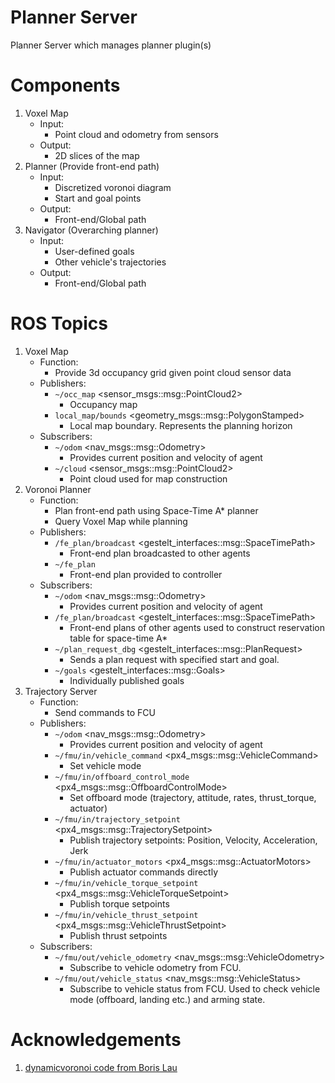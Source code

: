 # Planner Server
Planner Server which manages planner plugin(s)

# Components
1. Voxel Map
    - Input:
        - Point cloud and odometry from sensors
    - Output:
        - 2D slices of the map
2. Planner (Provide front-end path)
    - Input:
        - Discretized voronoi diagram
        - Start and goal points
    - Output:
        - Front-end/Global path
3. Navigator (Overarching planner)
    - Input:
        - User-defined goals
        - Other vehicle's trajectories
    - Output:
        - Front-end/Global path

# ROS Topics
1. Voxel Map
    - Function:
        - Provide 3d occupancy grid given point cloud sensor data
    - Publishers:
        - `~/occ_map` <sensor_msgs::msg::PointCloud2>
            - Occupancy map
        - `local_map/bounds` <geometry_msgs::msg::PolygonStamped>
            - Local map boundary. Represents the planning horizon
    - Subscribers:
        - `~/odom` <nav_msgs::msg::Odometry>
            - Provides current position and velocity of agent
        - `~/cloud` <sensor_msgs::msg::PointCloud2>
            - Point cloud used for map construction
2. Voronoi Planner 
    - Function:
        - Plan front-end path using Space-Time A* planner
        - Query Voxel Map while planning
    - Publishers:
        - `/fe_plan/broadcast` <gestelt_interfaces::msg::SpaceTimePath>
            - Front-end plan broadcasted to other agents
        - `~/fe_plan`
            - Front-end plan provided to controller 
    - Subscribers:
        - `~/odom` <nav_msgs::msg::Odometry>
            - Provides current position and velocity of agent
        - `/fe_plan/broadcast` <gestelt_interfaces::msg::SpaceTimePath>
            - Front-end plans of other agents used to construct reservation table for space-time A*
        - `~/plan_request_dbg` <gestelt_interfaces::msg::PlanRequest>
            - Sends a plan request with specified start and goal.
        - `~/goals` <gestelt_interfaces::msg::Goals> 
            - Individually published goals
3. Trajectory Server 
    - Function:
        - Send commands to FCU
    - Publishers:
        - `~/odom` <nav_msgs::msg::Odometry>
            - Provides current position and velocity of agent
        - `~/fmu/in/vehicle_command` <px4_msgs::msg::VehicleCommand>
            - Set vehicle mode
        - `~/fmu/in/offboard_control_mode` <px4_msgs::msg::OffboardControlMode>
            - Set offboard mode (trajectory, attitude, rates, thrust_torque, actuator)
        - `~/fmu/in/trajectory_setpoint` <px4_msgs::msg::TrajectorySetpoint>
            - Publish trajectory setpoints: Position, Velocity, Acceleration, Jerk
        - `~/fmu/in/actuator_motors` <px4_msgs::msg::ActuatorMotors>
            - Publish actuator commands directly
        - `~/fmu/in/vehicle_torque_setpoint` <px4_msgs::msg::VehicleTorqueSetpoint>
            - Publish torque setpoints
        - `~/fmu/in/vehicle_thrust_setpoint` <px4_msgs::msg::VehicleThrustSetpoint>
            - Publish thrust setpoints
    - Subscribers:
        - `~/fmu/out/vehicle_odometry` <nav_msgs::msg::VehicleOdometry>
            - Subscribe to vehicle odometry from FCU.
        - `~/fmu/out/vehicle_status` <nav_msgs::msg::VehicleStatus>
            - Subscribe to vehicle status from FCU. Used to check vehicle mode (offboard, landing etc.) and arming state.

# Acknowledgements
1. [dynamicvoronoi code from Boris Lau](http://www2.informatik.uni-freiburg.de/~lau/dynamicvoronoi/)
